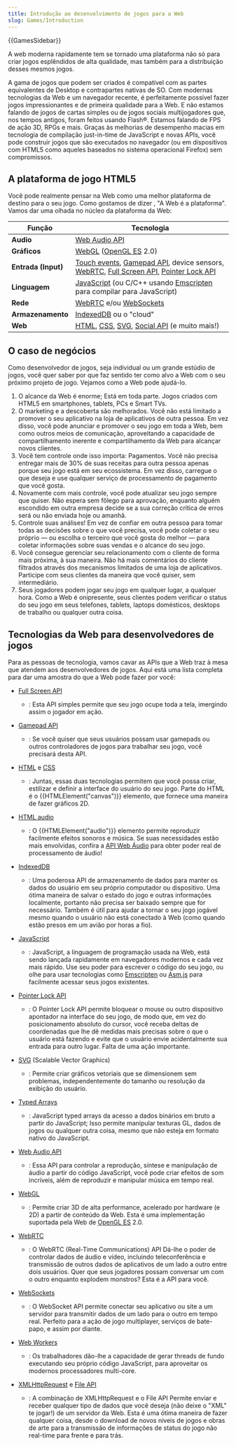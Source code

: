```yaml
---
title: Introdução ao desenvolvimento de jogos para a Web
slug: Games/Introduction
---
```


{{GamesSidebar}}

A web moderna rapidamente tem se tornado uma plataforma não só para criar jogos esplêndidos de alta qualidade, mas também para a distribuição desses mesmos jogos.

A gama de jogos que podem ser criados é compatível com as partes equivalentes de Desktop e contrapartes nativas de SO. Com modernas tecnologias da Web e um navegador recente, é perfeitamente possível fazer jogos impressionantes e de primeira qualidade para a Web. E não estamos falando de jogos de cartas simples ou de jogos sociais multijogadores que, nos tempos antigos, foram feitos usando Flash®. Estamos falando de FPS de ação 3D, RPGs e mais. Graças às melhorias de desempenho macias em tecnologia de compilação just-in-time de JavaScript e novas APIs, você pode construir jogos que são executados no navegador (ou em dispositivos com HTML5 como aqueles baseados no sistema operacional Firefox) sem compromissos.

## A plataforma de jogo HTML5

Você pode realmente pensar na Web como uma melhor plataforma de destino para o seu jogo. Como gostamos de dizer , "A Web é a plataforma". Vamos dar uma olhada no núcleo da plataforma da Web:

| Função              | Tecnologia                                                                                                                                                                                                                                                                                                                                                                                  |
| ------------------- | ------------------------------------------------------------------------------------------------------------------------------------------------------------------------------------------------------------------------------------------------------------------------------------------------------------------------------------------------------------------------------------------- |
| **Audio**           | [Web Audio API](/pt-BR/docs/Web/API/Web_Audio_API)                                                                                                                                                                                                                                                                                                              |
| **Gráficos**        | [WebGL](/pt-BR/docs/Web/API/WebGL_API) ([OpenGL ES](https://www.khronos.org/opengles/) 2.0)                                                                                                                                                                                                                                                                              |
| **Entrada (Input)** | [Touch events](/pt-BR/docs/Web/Guide/Events/Touch_events), [Gamepad API](/pt-BR/docs/API/Gamepad/Using_Gamepad_API), device sensors, [WebRTC](/pt-BR/docs/WebRTC), [Full Screen API](/pt-BR/docs/Web/API/Fullscreen_API), [Pointer Lock API](/pt-BR/docs/Web/API/Pointer_Lock_API) |
| **Linguagem**       | [JavaScript](/pt-BR/docs/Web/JavaScript) (ou C/C++ usando [Emscripten](https://github.com/kripken/emscripten/wiki) para compilar para JavaScript)                                                                                                                                                                                                                  |
| **Rede**            | [WebRTC](/pt-BR/docs/WebRTC) e/ou [WebSockets](/pt-BR/docs/WebSockets)                                                                                                                                                                                                                                                                                             |
| **Armazenamento**   | [IndexedDB](/pt-BR/docs/IndexedDB) ou o "cloud"                                                                                                                                                                                                                                                                                                                     |
| **Web**             | [HTML](/pt-BR/docs/Web/HTML), [CSS](/pt-BR/docs/Web/CSS), [SVG](/pt-BR/docs/Web/SVG), [Social API](/pt-BR/docs/api_social) (e muito mais!)                                                                                                                                                                  |

## O caso de negócios

Como desenvolvedor de jogos, seja individual ou um grande estúdio de jogos, você quer saber por que faz sentido ter como alvo a Web com o seu próximo projeto de jogo. Vejamos como a Web pode ajudá-lo.

1. O alcance da Web é enorme; Está em toda parte. Jogos criados com HTML5 em smartphones, tablets, PCs e Smart TVs.
2. O marketing e a descoberta são melhorados. Você não está limitado a promover o seu aplicativo na loja de aplicativos de outra pessoa. Em vez disso, você pode anunciar e promover o seu jogo em toda a Web, bem como outros meios de comunicação, aproveitando a capacidade de compartilhamento inerente e compartilhamento da Web para alcançar novos clientes.
3. Você tem controle onde isso importa: Pagamentos. Você não precisa entregar mais de 30% de suas receitas para outra pessoa apenas porque seu jogo está em seu ecossistema. Em vez disso, carregue o que deseja e use qualquer serviço de processamento de pagamento que você gosta.
4. Novamente com mais controle, você pode atualizar seu jogo sempre que quiser. Não espera sem fôlego para aprovação, enquanto alguém escondido em outra empresa decide se a sua correção crítica de erros será ou não enviada hoje ou amanhã.
5. Controle suas análises! Em vez de confiar em outra pessoa para tomar todas as decisões sobre o que você precisa, você pode coletar o seu próprio — ou escolha o terceiro que você gosta do melhor — para coletar informações sobre suas vendas e o alcance do seu jogo.
6. Você consegue gerenciar seu relacionamento com o cliente de forma mais próxima, à sua maneira. Não há mais comentários do cliente filtrados através dos mecanismos limitados de uma loja de aplicativos. Participe com seus clientes da maneira que você quiser, sem intermediário.
7. Seus jogadores podem jogar seu jogo em qualquer lugar, a qualquer hora. Como a Web é onipresente, seus clientes podem verificar o status do seu jogo em seus telefones, tablets, laptops domésticos, desktops de trabalho ou qualquer outra coisa.

## Tecnologias da Web para desenvolvedores de jogos

Para as pessoas de tecnologia, vamos cavar as APIs que a Web traz à mesa que atendem aos desenvolvedores de jogos. Aqui está uma lista completa para dar uma amostra do que a Web pode fazer por você:

- [Full Screen API](/pt-BR/docs/Web/API/Fullscreen_API)
  - : Esta API simples permite que seu jogo ocupe toda a tela, imergindo assim o jogador em ação.
- [Gamepad API](/pt-BR/docs/API/Gamepad/Using_Gamepad_API)
  - : Se você quiser que seus usuários possam usar gamepads ou outros controladores de jogos para trabalhar seu jogo, você precisará desta API.
- [HTML](/pt-BR/docs/Web/HTML) e [CSS](/pt-BR/docs/Web/CSS)
  - : Juntas, essas duas tecnologias permitem que você possa criar, estilizar e definir a interface do usuário do seu jogo. Parte do HTML é o {{HTMLElement("canvas")}} elemento, que fornece uma maneira de fazer gráficos 2D.
- [HTML audio](/pt-BR/docs/Web/HTML/Element/Audio)
  - : O {{HTMLElement("audio")}} elemento permite reproduzir facilmente efeitos sonoros e música. Se suas necessidades estão mais envolvidas, confira a [API Web Áudio](/pt-BR/docs/Web/API/API_Web_Audio) para obter poder real de processamento de áudio!
- [IndexedDB](/pt-BR/docs/IndexedDB)
  - : Uma poderosa API de armazenamento de dados para manter os dados do usuário em seu próprio computador ou dispositivo. Uma ótima maneira de salvar o estado do jogo e outras informações localmente, portanto não precisa ser baixado sempre que for necessário. Também é útil para ajudar a tornar o seu jogo jogável mesmo quando o usuário não está conectado à Web (como quando estão presos em um avião por horas a fio).
- [JavaScript](/pt-BR/docs/Web/JavaScript)
  - : JavaScript, a linguagem de programação usada na Web, está sendo lançada rapidamente em navegadores modernos e cada vez mais rápido. Use seu poder para escrever o código do seu jogo, ou olhe para usar tecnologias como [Emscripten](https://github.com/kripken/emscripten/wiki) ou [Asm.js](https://asmjs.org/spec/latest/) para facilmente acessar seus jogos existentes.
- [Pointer Lock API](/pt-BR/docs/Web/API/Pointer_Lock_API)
  - : O Pointer Lock API permite bloquear o mouse ou outro dispositivo apontador na interface do seu jogo, de modo que, em vez do posicionamento absoluto do cursor, você receba deltas de coordenadas que lhe dê medidas mais precisas sobre o que o usuário está fazendo e evite que o usuário envie acidentalmente sua entrada para outro lugar. Falta de uma ação importante.
- [SVG](/pt-BR/docs/Web/SVG) (Scalable Vector Graphics)

  - : Permite criar gráficos vetoriais que se dimensionem sem problemas, independentemente do tamanho ou resolução da exibição do usuário.

- [Typed Arrays](/pt-BR/docs/Web/JavaScript/Typed_arrays)
  - : JavaScript typed arrays da acesso a dados binários em bruto a partir do JavaScript; Isso permite manipular texturas GL, dados de jogos ou qualquer outra coisa, mesmo que não esteja em formato nativo do JavaScript.
- [Web Audio API](/pt-BR/docs/Web/API/WebGL_API)
  - : Essa API para controlar a reprodução, síntese e manipulação de áudio a partir do código JavaScript, você pode criar efeitos de som incríveis, além de reproduzir e manipular música em tempo real.
- [WebGL](/pt-BR/docs/Web/API/WebGL_API)
  - : Permite criar 3D de alta performance, acelerado por hardware (e 2D) a partir de conteúdo da Web. Esta é uma implementação suportada pela Web de [OpenGL ES](http://www.khronos.org/opengles/) 2.0.
- [WebRTC](/pt-BR/docs/WebRTC)
  - : O WebRTC (Real-Time Communications) API Dá-lhe o poder de controlar dados de áudio e vídeo, incluindo teleconferência e transmissão de outros dados de aplicativos de um lado a outro entre dois usuários. Quer que seus jogadores possam conversar um com o outro enquanto explodem monstros? Esta é a API para você.
- [WebSockets](/pt-BR/docs/WebSockets)
  - : O WebSocket API permite conectar seu aplicativo ou site a um servidor para transmitir dados de um lado para o outro em tempo real. Perfeito para a ação de jogo multiplayer, serviços de bate-papo, e assim por diante.
- [Web Workers](/pt-BR/docs/DOM/Using_web_workers)
  - : Os trabalhadores dão-lhe a capacidade de gerar threads de fundo executando seu próprio código JavaScript, para aproveitar os modernos processadores multi-core.
- [XMLHttpRequest](/pt-BR/docs/Web/API/XMLHttpRequest) e [File API](/pt-BR/docs/Web/API/File_and_Directory_Entries_API)
  - : A combinação de XMLHttpRequest e o File API Permite enviar e receber qualquer tipo de dados que você deseja (não deixe o "XML" te jogar!) de um servidor da Web. Esta é uma ótima maneira de fazer qualquer coisa, desde o download de novos níveis de jogos e obras de arte para a transmissão de informações de status do jogo não real-time para frente e para trás.
